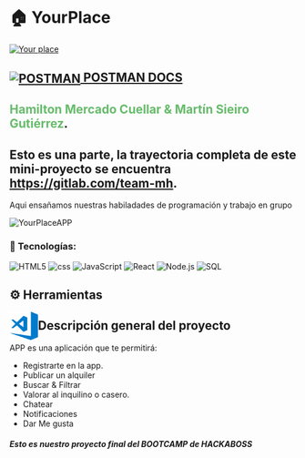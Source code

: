 # 🏠 YourPlace


[![Your place](https://www.herokucdn.com/deploy/button.svg)](https://yourplaceapp.herokuapp.com/)

## [<img align="center" alt="POSTMAN"  height="50px" src="https://cdn.svgporn.com/logos/postman.svg" /> POSTMAN DOCS](https://documenter.getpostman.com/view/7853831/TVza9Yby "POSTMAN DOCS")


## <span style="color:#66bb6a">Hamilton Mercado Cuellar & Martín Sieiro Gutiérrez</span>.

## Esto es una parte, la trayectoria completa de este mini-proyecto se encuentra https://gitlab.com/team-mh. 

Aqui ensañamos nuestras habiladades de programación y trabajo en grupo 


![YourPlaceAPP](https://user-images.githubusercontent.com/53625178/111871542-01e24e80-898b-11eb-887c-086eb132a0d0.png)


### 📌 Tecnologías:

<img  alt="HTML5"  height="50px" src="https://cdn.svgporn.com/logos/html-5.svg" /> <img alt="css" height="50px" src="https://cdn.svgporn.com/logos/css-3.svg" /> <img  alt="JavaScript" height="50px" src="https://cdn.svgporn.com/logos/javascript.svg" /> <img  alt="React" height="50px" src="https://cdn.svgporn.com/logos/react.svg" /> <img  alt="Node.js" height="50px" src="https://cdn.svgporn.com/logos/nodejs.svg" /> <img alt="SQL" height="50px" src="https://cdn.svgporn.com/logos/mysql.svg" />


## ⚙️ Herramientas

<img align="left" alt="Visual Studio Code" height="50px" src="https://raw.githubusercontent.com/github/explore/80688e429a7d4ef2fca1e82350fe8e3517d3494d/topics/visual-studio-code/visual-studio-code.png" />





## Descripción general del proyecto

APP es una aplicación que te permitirá:

- Registrarte en la app.
- Publicar un alquiler
- Buscar & Filtrar
- Valorar al inquilino o casero.
- Chatear
- Notificaciones
- Dar Me gusta 

 ##### Esto es nuestro proyecto final del BOOTCAMP de HACKABOSS


